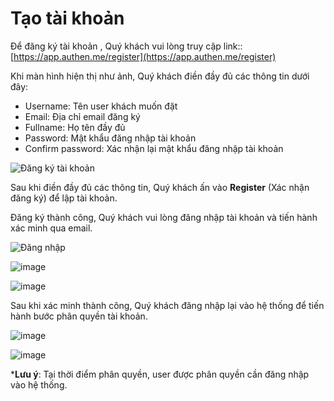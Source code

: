 # Tạo tài khoản

Để đăng ký tài khoản , Quý khách vui lòng truy cập link:: [https://app.authen.me/register](https://app.authen.me/register)

Khi màn hình hiện thị như ảnh, Quý khách điền đầy đủ các thông tin dưới đây:
- Username: Tên user khách muốn đặt
- Email: Địa chỉ email đăng ký
- Fullname: Họ tên đầy đủ
- Password: Mật khẩu đăng nhập tài khoản
- Confirm password: Xác nhận lại mật khẩu đăng nhập tài khoản

![&#x110;&#x103;ng k&#xFD; t&#xE0;i kho&#x1EA3;n](https://user-images.githubusercontent.com/73226975/123076709-973a2680-d443-11eb-8930-1376be344c7d.png)

Sau khi điền đầy đủ các thông tin, Quý khách ấn vào **Register** (Xác nhận đăng ký) để lập tài khoản.

Đăng ký thành công, Quý khách vui lòng đăng nhập tài khoản và tiến hành xác minh qua email.

![&#x110;&#x103;ng nh&#x1EAD;p](https://user-images.githubusercontent.com/73226975/123077242-116aab00-d444-11eb-94e6-0dde85d0fa18.png)

![image](https://user-images.githubusercontent.com/73226975/123077786-905fe380-d444-11eb-8d70-d62f9a993f31.png)

![image](https://user-images.githubusercontent.com/73226975/123077960-b6858380-d444-11eb-9cb0-b1cbeba70214.png)

Sau khi xác minh thành công, Quý khách đăng nhập lại vào hệ thống để tiến hành bước phân quyền tài khoản.


![image](https://user-images.githubusercontent.com/73226975/123078091-d2892500-d444-11eb-9980-6a0b12c5c921.png)

![image](https://user-images.githubusercontent.com/73226975/123078262-fea4a600-d444-11eb-80fb-ffdf913092d7.png)

***Lưu ý**: Tại thời điểm phân quyền, user được phân quyền cần đăng nhập vào hệ thống.

